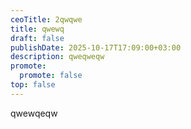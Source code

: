 ```yaml
---
ceoTitle: 2qwqwe
title: qwewq
draft: false
publishDate: 2025-10-17T17:09:00+03:00
description: qweqweqw
promote:
  promote: false
top: false
---
```

qwewqeqw
